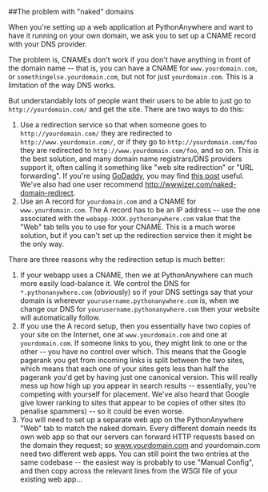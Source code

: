 
<!--
.. title: Naked domains
.. slug: NakedDomains
.. date: 2015-05-13 14:35:28 UTC+01:00
.. tags:
.. category:
.. link:
.. description:
.. type: text
-->





##The problem with "naked" domains


When you're setting up a web application at PythonAnywhere and want to have it running on your own domain, we ask you to set up a CNAME record with your DNS provider. 

The problem is, CNAMEs don't work if you don't have anything in front of the domain name -- that is, you can have a CNAME for `www.yourdomain.com`, or `somethingelse.yourdomain.com`, but not for just `yourdomain.com`. This is a limitation of the way DNS works. 

But understandably lots of people want their users to be able to just go to `http://yourdomain.com/` and get the site. There are two ways to do this: 

  1. Use a redirection service so that when someone goes to `http://yourdomain.com/` they are redirected to `http://www.yourdomain.com/`, or if they go to `http://yourdomain.com/foo` they are redirected to `http://www.yourdomain.com/foo`, and so on. This is the best solution, and many domain name registrars/DNS providers support it, often calling it something like "web site redirection" or "URL forwarding". If you're using [GoDaddy](//www.godaddy.com/), you may find [this post](//webmasters.stackexchange.com/questions/9849/how-to-forward-non-www-to-www-using-godaddy-dns-manager) useful. We've also had one user recommend <http://wwwizer.com/naked-domain-redirect>. 
  1. Use an A record for `yourdomain.com` and a CNAME for `www.yourdomain.com`. The A record has to be an IP address -- use the one associated with the `webapp-XXXX.pythonanywhere.com` value that the "Web" tab tells you to use for your CNAME. This is a much worse solution, but if you can't set up the redirection service then it might be the only way. 

There are three reasons why the redirection setup is much better: 

  1. If your webapp uses a CNAME, then we at PythonAnywhere can much more easily load-balance it. We control the DNS for `*.pythonanywhere.com` (obviously) so if your DNS settings say that your domain is wherever `yourusername.pythonanywhere.com` is, when we change our DNS for `yourusername.pythonanywhere.com` then your website will automatically follow. 
  1. If you use the A record setup, then you essentially have two copies of your site on the Internet, one at `www.yourdomain.com` and one at `yourdomain.com`. If someone links to you, they might link to one or the other -- you have no control over which. This means that the Google pagerank you get from incoming links is split between the two sites, which means that each one of your sites gets less than half the pagerank you'd get by having just one canonical version. This will really mess up how high up you appear in search results -- essentially, you're competing with yourself for placement. We've also heard that Google give lower ranking to sites that appear to be copies of other sites (to penalise spammers) -- so it could be even worse. 
  1. You will need to set up a separate web app on the PythonAnywhere "Web" tab to match the naked domain. Every different domain needs its own web app so that our servers can forward HTTP requests based on the domain they request; so www.yourdomain.com and yourdomain.com need two different web apps. You can still point the two entries at the same codebase -- the easiest way is probably to use "Manual Config", and then copy across the relevant lines from the WSGI file of your existing web app... 
